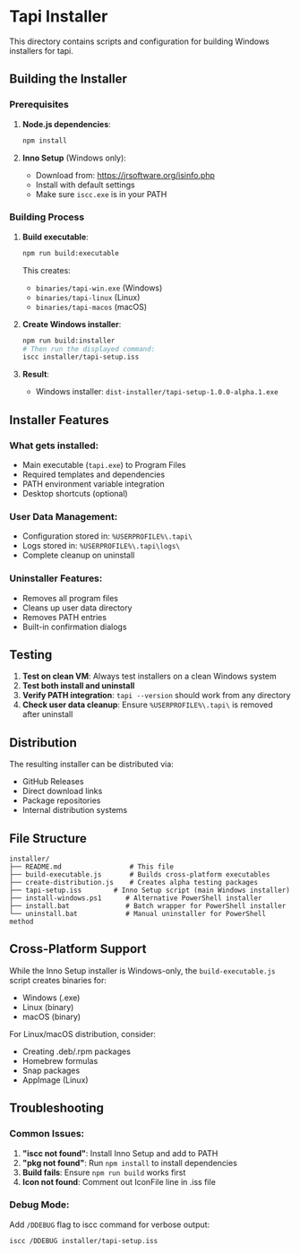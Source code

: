 # Tapi Installer

This directory contains scripts and configuration for building Windows installers for tapi.

## Building the Installer

### Prerequisites

1. **Node.js dependencies**:
   ```bash
   npm install
   ```

2. **Inno Setup** (Windows only):
   - Download from: https://jrsoftware.org/isinfo.php
   - Install with default settings
   - Make sure `iscc.exe` is in your PATH

### Building Process

1. **Build executable**:
   ```bash
   npm run build:executable
   ```
   This creates:
   - `binaries/tapi-win.exe` (Windows)
   - `binaries/tapi-linux` (Linux)
   - `binaries/tapi-macos` (macOS)

2. **Create Windows installer**:
   ```bash
   npm run build:installer
   # Then run the displayed command:
   iscc installer/tapi-setup.iss
   ```

3. **Result**:
   - Windows installer: `dist-installer/tapi-setup-1.0.0-alpha.1.exe`

## Installer Features

### What gets installed:
- Main executable (`tapi.exe`) to Program Files
- Required templates and dependencies
- PATH environment variable integration
- Desktop shortcuts (optional)

### User Data Management:
- Configuration stored in: `%USERPROFILE%\.tapi\`
- Logs stored in: `%USERPROFILE%\.tapi\logs\`
- Complete cleanup on uninstall

### Uninstaller Features:
- Removes all program files
- Cleans up user data directory
- Removes PATH entries
- Built-in confirmation dialogs

## Testing

1. **Test on clean VM**: Always test installers on a clean Windows system
2. **Test both install and uninstall**
3. **Verify PATH integration**: `tapi --version` should work from any directory
4. **Check user data cleanup**: Ensure `%USERPROFILE%\.tapi\` is removed after uninstall

## Distribution

The resulting installer can be distributed via:
- GitHub Releases
- Direct download links
- Package repositories
- Internal distribution systems

## File Structure

```
installer/
├── README.md                 # This file
├── build-executable.js       # Builds cross-platform executables
├── create-distribution.js    # Creates alpha testing packages
├── tapi-setup.iss        # Inno Setup script (main Windows installer)
├── install-windows.ps1      # Alternative PowerShell installer
├── install.bat              # Batch wrapper for PowerShell installer
└── uninstall.bat            # Manual uninstaller for PowerShell method
```

## Cross-Platform Support

While the Inno Setup installer is Windows-only, the `build-executable.js` script creates binaries for:
- Windows (.exe)
- Linux (binary)
- macOS (binary)

For Linux/macOS distribution, consider:
- Creating .deb/.rpm packages
- Homebrew formulas
- Snap packages
- AppImage (Linux)

## Troubleshooting

### Common Issues:

1. **"iscc not found"**: Install Inno Setup and add to PATH
2. **"pkg not found"**: Run `npm install` to install dependencies
3. **Build fails**: Ensure `npm run build` works first
4. **Icon not found**: Comment out IconFile line in .iss file

### Debug Mode:
Add `/DDEBUG` flag to iscc command for verbose output:
```bash
iscc /DDEBUG installer/tapi-setup.iss
```
